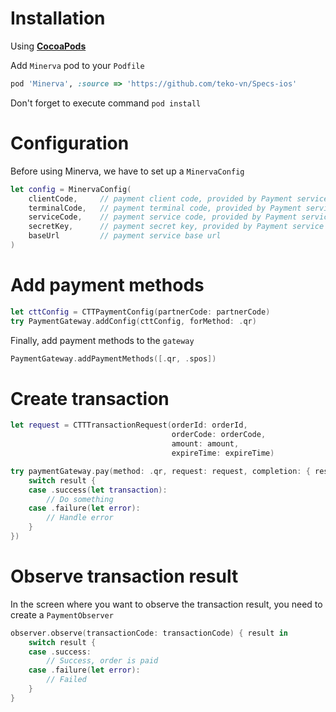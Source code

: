 # Installation

Using **[CocoaPods](https://cocoapods.org/)**

Add `Minerva` pod to your `Podfile`

```ruby
pod 'Minerva', :source => 'https://github.com/teko-vn/Specs-ios'
```

Don't forget to execute command `pod install`

# Configuration

Before using Minerva, we have to set up a `MinervaConfig`

```swift
let config = MinervaConfig(
    clientCode,     // payment client code, provided by Payment service
    terminalCode,   // payment terminal code, provided by Payment service
    serviceCode,    // payment service code, provided by Payment service
    secretKey,      // payment secret key, provided by Payment service
    baseUrl         // payment service base url
)
```

# Add payment methods

```swift
let cttConfig = CTTPaymentConfig(partnerCode: partnerCode)
try PaymentGateway.addConfig(cttConfig, forMethod: .qr)
```

Finally, add payment methods to the `gateway`

```swift
PaymentGateway.addPaymentMethods([.qr, .spos])
```

# Create transaction

```swift
let request = CTTTransactionRequest(orderId: orderId,
                                    orderCode: orderCode,
                                    amount: amount, 
                                    expireTime: expireTime)                                     
```

```swift
try paymentGateway.pay(method: .qr, request: request, completion: { result in
    switch result {
    case .success(let transaction):
        // Do something
    case .failure(let error):
        // Handle error
    }
})  
```

# Observe transaction result

In the screen where you want to observe the transaction result, you need to create a `PaymentObserver`

```swift
observer.observe(transactionCode: transactionCode) { result in
    switch result {
    case .success:
        // Success, order is paid
    case .failure(let error):
        // Failed
    }
}
```